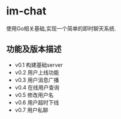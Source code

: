 # im-chat
使用Go相关基础,实现一个简单的即时聊天系统.

## 功能及版本描述
- v0.1 构建基础server
- v0.2 用户上线功能
- v0.3 用户消息广播
- v0.4 在线用户查询
- v0.5 修改用户名
- v0.6 用户超时下线
- v0.7 用户私聊